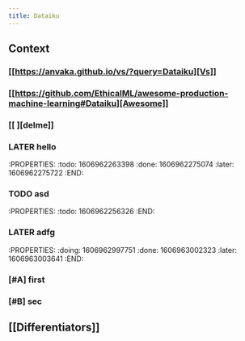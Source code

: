 ```yaml
---
title: Dataiku
---
```


## Context
### [[https://anvaka.github.io/vs/?query=Dataiku][Vs]]
### [[https://github.com/EthicalML/awesome-production-machine-learning#Dataiku][Awesome]]
###
### [[<script type="text/javascript" src="https://ssl.gstatic.com/trends_nrtr/2431_RC01/embed_loader.js"></script> <script type="text/javascript"> trends.embed.renderExploreWidget("TIMESERIES", {"comparisonItem":[{"keyword":"/g/11bzyqdcsn","geo":"US","time":"today 12-m"},{"keyword":"/m/0124tkwx","geo":"US","time":"today 12-m"},{"keyword":"/g/11h3yhqxn_","geo":"US","time":"today 12-m"},{"keyword":"/g/11f017ds55","geo":"US","time":"today 12-m"},{"keyword":"/m/0120wgnc","geo":"US","time":"today 12-m"}],"category":0,"property":""}, {"exploreQuery":"geo=US&q=%2Fg%2F11bzyqdcsn,%2Fm%2F0124tkwx,%2Fg%2F11h3yhqxn_,%2Fg%2F11f017ds55,%2Fm%2F0120wgnc&date=today 12-m,today 12-m,today 12-m,today 12-m,today 12-m","guestPath":"https://trends.google.com:443/trends/embed/"}); </script> ][delme]]
### LATER hello
:PROPERTIES:
:todo: 1606962263398
:done: 1606962275074
:later: 1606962275722
:END:
###
### TODO asd
:PROPERTIES:
:todo: 1606962256326
:END:
### LATER adfg
:PROPERTIES:
:doing: 1606962997751
:done: 1606963002323
:later: 1606963003641
:END:
### [#A] first
### [#B] sec
###
###
###
## [[Differentiators]]
